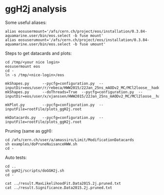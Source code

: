 ggH2j analysis
==============

Some useful aliases:
    
    alias eosusermount='/afs/cern.ch/project/eos/installation/0.3.84-aquamarine.user/bin/eos.select -b fuse mount'
    alias eosuserumount='/afs/cern.ch/project/eos/installation/0.3.84-aquamarine.user/bin/eos.select -b fuse umount'

Steps to get datacards and plots:

    
    cd /tmp/<your nice login>
    eosusermount eos
    cd -
    ln -s /tmp/<nice-login>/eos
    
    mkShapes.py      --pycfg=configuration.py  --inputDir=eos/user/r/rebeca/HWW2015/22Jan_25ns_mAODv2_MC/MCl2loose__hadd__bSFL2pTEff__l2tight__wwSel/
    mkShapes.py      --doThreads=True  --pycfg=configuration.py  --inputDir=eos/user/x/xjanssen/HWW2015/22Jan_25ns_mAODv2_MC/MCl2loose__hadd__bSFL2pTEff__l2tight__wwSel/    
    
    mkPlot.py        --pycfg=configuration.py  --inputFile=rootFile/plots_ggH2j.root
    
    mkDatacards.py   --pycfg=configuration.py  --inputFile=rootFile/plots_ggH2j.root



Pruning (same as ggH):

    cd /afs/cern.ch/user/a/amassiro/Limit/ModificationDatacards
    sh examples/doPruneNuisanceHWW.sh 
    cd -



Auto tests:


    cd ..
    sh ggH2j/scripts/doGGH2j.sh
    cd -

    cat ../result.MaxLikelihoodFit.Data2015.2j.pruned.txt
    cat ../result.Significance.Data2015.2j.pruned.txt
    
    
    

    
